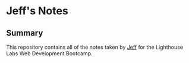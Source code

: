 # Jeff's Notes
## Summary

This repository contains all of the notes taken by [Jeff](https://github.com/jeffreycao1998) for the Lighthouse Labs Web Development Bootcamp.